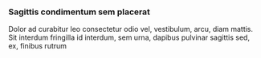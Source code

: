 ### Sagittis condimentum sem placerat

Dolor ad curabitur leo consectetur odio vel, vestibulum, arcu, diam mattis. Sit interdum fringilla id interdum, sem urna, dapibus pulvinar sagittis sed, ex, finibus rutrum


